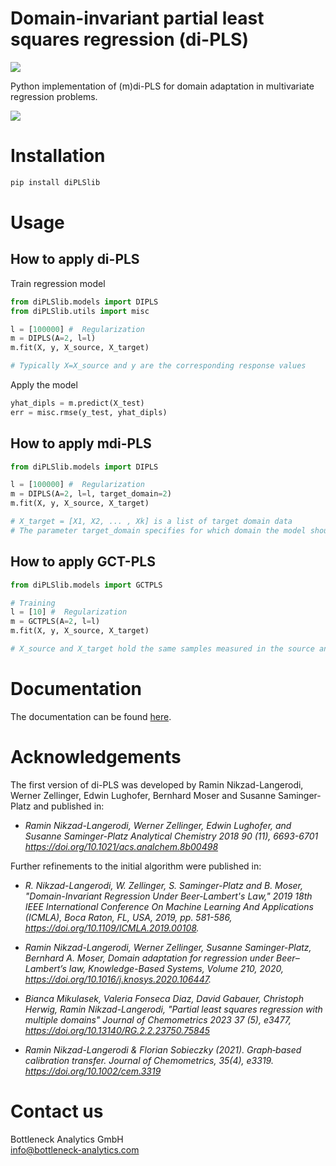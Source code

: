 # Domain-invariant partial least squares regression (di-PLS)

![](https://img.shields.io/badge/python-3.13-blue.svg)


Python implementation of (m)di-PLS for domain adaptation in multivariate regression problems. 

![](https://user-images.githubusercontent.com/77445667/104728864-d5fede80-5737-11eb-8aad-59f9901a0cf4.png)

# Installation
```bash
pip install diPLSlib
```

# Usage 
## How to apply di-PLS
Train regression model
```python
from diPLSlib.models import DIPLS
from diPLSlib.utils import misc

l = [100000] #  Regularization
m = DIPLS(A=2, l=l)
m.fit(X, y, X_source, X_target)

# Typically X=X_source and y are the corresponding response values
```
Apply the model 
```python
yhat_dipls = m.predict(X_test)
err = misc.rmse(y_test, yhat_dipls)
```

## How to apply mdi-PLS
```python
from diPLSlib.models import DIPLS

l = [100000] #  Regularization
m = DIPLS(A=2, l=l, target_domain=2)
m.fit(X, y, X_source, X_target)

# X_target = [X1, X2, ... , Xk] is a list of target domain data
# The parameter target_domain specifies for which domain the model should be trained (here X2).
```

## How to apply GCT-PLS
```python
from diPLSlib.models import GCTPLS

# Training
l = [10] #  Regularization
m = GCTPLS(A=2, l=l)
m.fit(X, y, X_source, X_target)

# X_source and X_target hold the same samples measured in the source and target domain, respectively.
```

# Documentation
The documentation can be found [here](https://di-pls.readthedocs.io/en/latest/diPLSlib.html).

# Acknowledgements
The first version of di-PLS was developed by Ramin Nikzad-Langerodi, Werner Zellinger, Edwin Lughofer, Bernhard Moser and Susanne Saminger-Platz
and published in:

- *Ramin Nikzad-Langerodi, Werner Zellinger, Edwin Lughofer, and Susanne Saminger-Platz
Analytical Chemistry 2018 90 (11), 6693-6701 https://doi.org/10.1021/acs.analchem.8b00498*

Further refinements to the initial algorithm were published in: 

- *R. Nikzad-Langerodi, W. Zellinger, S. Saminger-Platz and B. Moser, "Domain-Invariant Regression Under Beer-Lambert's Law," 2019 18th IEEE International Conference On Machine Learning And Applications (ICMLA), Boca Raton, FL, USA, 2019, pp. 581-586, https://doi.org/10.1109/ICMLA.2019.00108.*

- *Ramin Nikzad-Langerodi, Werner Zellinger, Susanne Saminger-Platz, Bernhard A. Moser,
Domain adaptation for regression under Beer–Lambert’s law,
Knowledge-Based Systems, Volume 210, 2020, https://doi.org/10.1016/j.knosys.2020.106447.*

- *Bianca Mikulasek, Valeria Fonseca Diaz, David Gabauer, Christoph Herwig, Ramin Nikzad-Langerodi,
"Partial least squares regression with multiple domains" Journal of Chemometrics 2023 37 (5), e3477, https://doi.org/10.13140/RG.2.2.23750.75845*

- *Ramin Nikzad-Langerodi & Florian Sobieczky (2021). Graph‐based calibration transfer. Journal of Chemometrics, 35(4), e3319. https://doi.org/10.1002/cem.3319*

# Contact us
Bottleneck Analytics GmbH  
info@bottleneck-analytics.com


